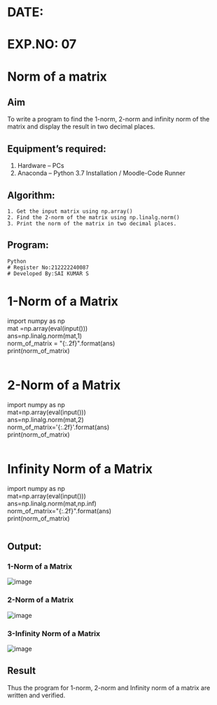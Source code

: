 # DATE:
# EXP.NO: 07
# Norm of a matrix
## Aim
To write a program to find the 1-norm, 2-norm and infinity norm of the matrix and display the result in two decimal places.
## Equipment’s required:
1.	Hardware – PCs
2.	Anaconda – Python 3.7 Installation / Moodle-Code Runner
## Algorithm:
	1. Get the input matrix using np.array()   
    2. Find the 2-norm of the matrix using np.linalg.norm()
	3. Print the norm of the matrix in two decimal places.
## Program:
```
Python
# Register No:212222240087
# Developed By:SAI KUMAR S
```
# 1-Norm of a Matrix
import numpy as np</br>
mat =np.array(eval(input()))</br>
ans=np.linalg.norm(mat,1)</br>
norm_of_matrix = "{:.2f}".format(ans)</br>
print(norm_of_matrix)</br>
```
```
# 2-Norm of a Matrix

import numpy as np</br>
mat=np.array(eval(input()))</br>
ans=np.linalg.norm(mat,2)</br>
norm_of_matrix='{:.2f}'.format(ans)</br>
print(norm_of_matrix)</br>

```
```
# Infinity Norm of a Matrix


import numpy as np</br>
mat=np.array(eval(input()))</br>
ans=np.linalg.norm(mat,np.inf)</br>
norm_of_matrix="{:.2f}".format(ans)</br>
print(norm_of_matrix)</br>
```
```
## Output:
### 1-Norm of a Matrix

![image](https://github.com/user-attachments/assets/3121573e-9686-4d64-8e68-9f142be4b11d)

### 2-Norm of a Matrix

![image](https://github.com/user-attachments/assets/0a4c01ae-1f82-4b81-84b5-bc89026d1386)

### 3-Infinity Norm of a Matrix
![image](https://github.com/user-attachments/assets/d6a856ef-c792-4362-a85c-9abd45fb9702)

## Result
Thus the program for 1-norm, 2-norm and Infinity norm of a matrix are written and verified.
